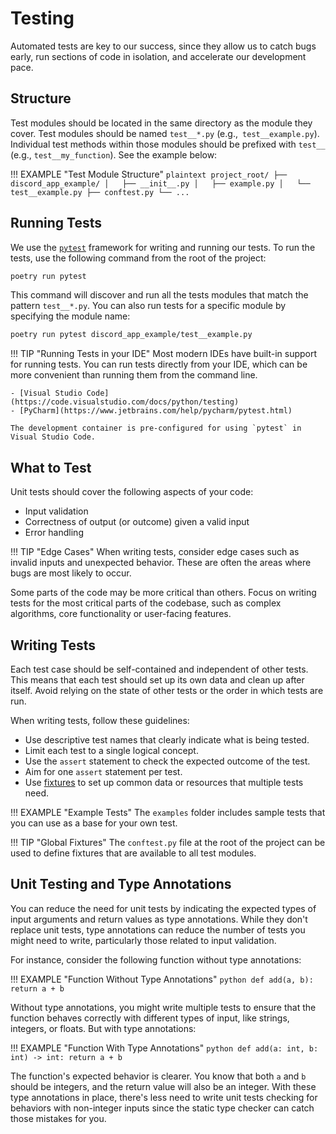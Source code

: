 # Testing

Automated tests are key to our success, since they allow us to catch bugs early, run sections of code in isolation, and accelerate our development pace.

## Structure

Test modules should be located in the same directory as the module they cover. Test modules should be named `test__*.py` (e.g.,` test__example.py`). Individual test methods within those modules should be prefixed with `test__` (e.g., `test__my_function`). See the example below:

!!! EXAMPLE "Test Module Structure"
    ```plaintext
    project_root/
    ├── discord_app_example/
    │   ├── __init__.py
    │   ├── example.py
    │   └── test__example.py
    ├── conftest.py
    └── ...
    ```

## Running Tests

We use the [`pytest`](https://docs.pytest.org) framework for writing and running our tests. To run the tests, use the following command from the root of the project:

```bash
poetry run pytest
```

This command will discover and run all the tests modules that match the pattern `test__*.py`. You can also run tests for a specific module by specifying the module name:

```bash
poetry run pytest discord_app_example/test__example.py
```

!!! TIP "Running Tests in your IDE"
    Most modern IDEs have built-in support for running tests. You can run tests directly from your IDE, which can be more convenient than running them from the command line.

    - [Visual Studio Code](https://code.visualstudio.com/docs/python/testing)
    - [PyCharm](https://www.jetbrains.com/help/pycharm/pytest.html)

    The development container is pre-configured for using `pytest` in Visual Studio Code.

## What to Test

Unit tests should cover the following aspects of your code:

- Input validation
- Correctness of output (or outcome) given a valid input
- Error handling

!!! TIP "Edge Cases"
    When writing tests, consider edge cases such as invalid inputs and unexpected behavior. These are often the areas where bugs are most likely to occur.

Some parts of the code may be more critical than others. Focus on writing tests for the most critical parts of the codebase, such as complex algorithms, core functionality or user-facing features.

## Writing Tests

Each test case should be self-contained and independent of other tests. This means that each test should set up its own data and clean up after itself. Avoid relying on the state of other tests or the order in which tests are run.

When writing tests, follow these guidelines:

- Use descriptive test names that clearly indicate what is being tested.
- Limit each test to a single logical concept.
- Use the `assert` statement to check the expected outcome of the test.
- Aim for one `assert` statement per test.
- Use [fixtures](https://docs.pytest.org/en/latest/explanation/fixtures.html) to set up common data or resources that multiple tests need.

!!! EXAMPLE "Example Tests"
    The `examples` folder includes sample tests that you can use as a base for your own test.

!!! TIP "Global Fixtures"
    The `conftest.py` file at the root of the project can be used to define fixtures that are available to all test modules.

## Unit Testing and Type Annotations

You can reduce the need for unit tests by indicating the expected types of input arguments and return values as type annotations. While they don't replace unit tests, type annotations can reduce the number of tests you might need to write, particularly those related to input validation.

For instance, consider the following function without type annotations:

!!! EXAMPLE "Function Without Type Annotations"
    ```python
    def add(a, b):
        return a + b
    ```

Without type annotations, you might write multiple tests to ensure that the function behaves correctly with different types of input, like strings, integers, or floats. But with type annotations:

!!! EXAMPLE "Function With Type Annotations"
    ```python
    def add(a: int, b: int) -> int:
        return a + b
    ```

The function's expected behavior is clearer. You know that both `a` and `b` should be integers, and the return value will also be an integer. With these type annotations in place, there's less need to write unit tests checking for behaviors with non-integer inputs since the static type checker can catch those mistakes for you.

